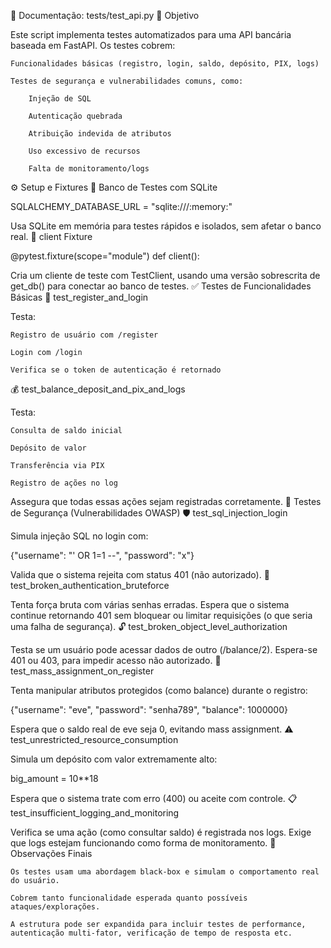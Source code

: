 📄 Documentação: tests/test_api.py
📌 Objetivo

Este script implementa testes automatizados para uma API bancária baseada em FastAPI. Os testes cobrem:

    Funcionalidades básicas (registro, login, saldo, depósito, PIX, logs)

    Testes de segurança e vulnerabilidades comuns, como:

        Injeção de SQL

        Autenticação quebrada

        Atribuição indevida de atributos

        Uso excessivo de recursos

        Falta de monitoramento/logs

⚙️ Setup e Fixtures
🔧 Banco de Testes com SQLite

SQLALCHEMY_DATABASE_URL = "sqlite:///:memory:"

Usa SQLite em memória para testes rápidos e isolados, sem afetar o banco real.
🔁 client Fixture

@pytest.fixture(scope="module")
def client():

Cria um cliente de teste com TestClient, usando uma versão sobrescrita de get_db() para conectar ao banco de testes.
✅ Testes de Funcionalidades Básicas
🔐 test_register_and_login

Testa:

    Registro de usuário com /register

    Login com /login

    Verifica se o token de autenticação é retornado

💰 test_balance_deposit_and_pix_and_logs

Testa:

    Consulta de saldo inicial

    Depósito de valor

    Transferência via PIX

    Registro de ações no log

Assegura que todas essas ações sejam registradas corretamente.
🔐 Testes de Segurança (Vulnerabilidades OWASP)
🛡️ test_sql_injection_login

Simula injeção SQL no login com:

{"username": "' OR 1=1 --", "password": "x"}

Valida que o sistema rejeita com status 401 (não autorizado).
🚪 test_broken_authentication_bruteforce

Tenta força bruta com várias senhas erradas. Espera que o sistema continue retornando 401 sem bloquear ou limitar requisições (o que seria uma falha de segurança).
🔓 test_broken_object_level_authorization

Testa se um usuário pode acessar dados de outro (/balance/2). Espera-se 401 ou 403, para impedir acesso não autorizado.
🧬 test_mass_assignment_on_register

Tenta manipular atributos protegidos (como balance) durante o registro:

{"username": "eve", "password": "senha789", "balance": 1000000}

Espera que o saldo real de eve seja 0, evitando mass assignment.
⚠️ test_unrestricted_resource_consumption

Simula um depósito com valor extremamente alto:

big_amount = 10**18

Espera que o sistema trate com erro (400) ou aceite com controle.
📋 test_insufficient_logging_and_monitoring

Verifica se uma ação (como consultar saldo) é registrada nos logs. Exige que logs estejam funcionando como forma de monitoramento.
📎 Observações Finais

    Os testes usam uma abordagem black-box e simulam o comportamento real do usuário.

    Cobrem tanto funcionalidade esperada quanto possíveis ataques/explorações.

    A estrutura pode ser expandida para incluir testes de performance, autenticação multi-fator, verificação de tempo de resposta etc.
